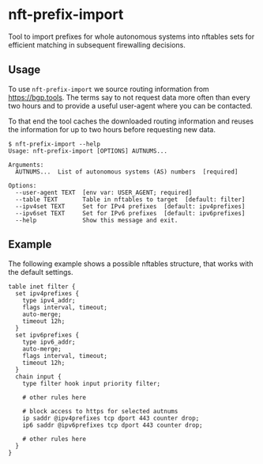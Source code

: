 # nft-prefix-import

Tool to import prefixes for whole autonomous systems into nftables sets for
efficient matching in subsequent firewalling decisions.

## Usage

To use `nft-prefix-import` we source routing information from
<https://bgp.tools>. The terms say to not request data more often than every
two hours and to provide a useful user-agent where you can be contacted.

To that end the tool caches the downloaded routing information and reuses
the information for up to two hours before requesting new data.

```shell
$ nft-prefix-import --help
Usage: nft-prefix-import [OPTIONS] AUTNUMS...

Arguments:
  AUTNUMS...  List of autonomous systems (AS) numbers  [required]

Options:
  --user-agent TEXT  [env var: USER_AGENT; required]
  --table TEXT       Table in nftables to target  [default: filter]
  --ipv4set TEXT     Set for IPv4 prefixes  [default: ipv4prefixes]
  --ipv6set TEXT     Set for IPv6 prefixes  [default: ipv6prefixes]
  --help             Show this message and exit.
```

## Example

The following example shows a possible nftables structure, that works with the default settings.

```nft
table inet filter {
  set ipv4prefixes {
    type ipv4_addr;
    flags interval, timeout;
    auto-merge;
    timeout 12h;
  }
  set ipv6prefixes {
    type ipv6_addr;
    auto-merge;
    flags interval, timeout;
    timeout 12h;
  }
  chain input {
    type filter hook input priority filter;

    # other rules here

    # block access to https for selected autnums
    ip saddr @ipv4prefixes tcp dport 443 counter drop;
    ip6 saddr @ipv6prefixes tcp dport 443 counter drop;

    # other rules here
  }
}

```
 
